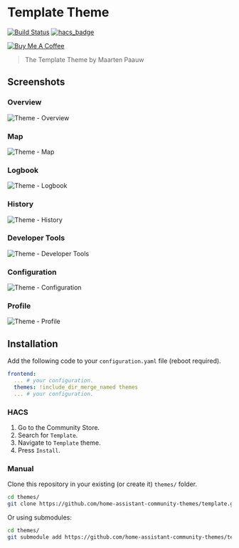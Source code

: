 # Template Theme

[![Build Status](https://github.com/home-assistant-community-themes/template/workflows/.github/workflows/workflow.yml/badge.svg)](https://github.com/home-assistant-community-themes/template/actions)
[![hacs_badge](https://img.shields.io/badge/HACS-Default-orange.svg)](https://github.com/custom-components/hacs)

<a href="https://www.buymeacoffee.com/maartenpaauw" target="_blank"><img src="https://www.buymeacoffee.com/assets/img/custom_images/orange_img.png" alt="Buy Me A Coffee" style="height: auto !important;width: auto !important;" ></a>

> The Template Theme by Maarten Paauw

## Screenshots

### Overview

![Theme - Overview](https://raw.githubusercontent.com/home-assistant-community-themes/template/master/docs/theme-overview.png)

### Map

![Theme - Map](https://raw.githubusercontent.com/home-assistant-community-themes/template/master/docs/theme-map.png)

### Logbook

![Theme - Logbook](https://raw.githubusercontent.com/home-assistant-community-themes/template/master/docs/theme-logbook.png)

### History

![Theme - History](https://raw.githubusercontent.com/home-assistant-community-themes/template/master/docs/theme-history.png)

### Developer Tools

![Theme - Developer Tools](https://raw.githubusercontent.com/home-assistant-community-themes/template/master/docs/theme-developer-tools.png)

### Configuration

![Theme - Configuration](https://raw.githubusercontent.com/home-assistant-community-themes/template/master/docs/theme-configuration.png)

### Profile

![Theme - Profile](https://raw.githubusercontent.com/home-assistant-community-themes/template/master/docs/theme-profile.png)

## Installation

Add the following code to your `configuration.yaml` file (reboot required).

```yaml
frontend:
  ... # your configuration.
  themes: !include_dir_merge_named themes
  ... # your configuration.
```

### HACS

1. Go to the Community Store.
2. Search for `Template`.
3. Navigate to `Template` theme.
4. Press `Install`.

### Manual

Clone this repository in your existing (or create it) `themes/` folder.

```bash
cd themes/
git clone https://github.com/home-assistant-community-themes/template.git
```

Or using submodules:

```bash
cd themes/
git submodule add https://github.com/home-assistant-community-themes/template.git
```
